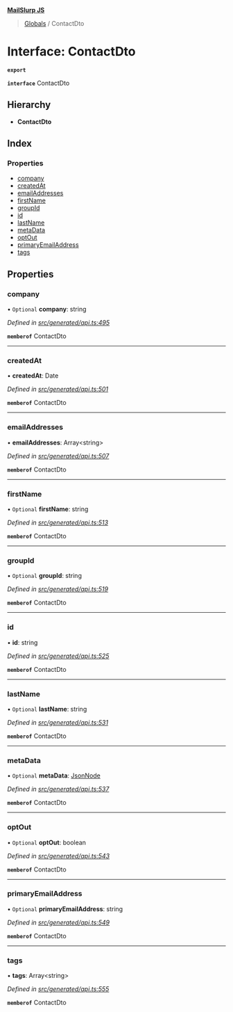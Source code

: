**[MailSlurp JS](../README.md)**

> [Globals](../README.md) / ContactDto

# Interface: ContactDto

**`export`** 

**`interface`** ContactDto

## Hierarchy

* **ContactDto**

## Index

### Properties

* [company](contactdto.md#company)
* [createdAt](contactdto.md#createdat)
* [emailAddresses](contactdto.md#emailaddresses)
* [firstName](contactdto.md#firstname)
* [groupId](contactdto.md#groupid)
* [id](contactdto.md#id)
* [lastName](contactdto.md#lastname)
* [metaData](contactdto.md#metadata)
* [optOut](contactdto.md#optout)
* [primaryEmailAddress](contactdto.md#primaryemailaddress)
* [tags](contactdto.md#tags)

## Properties

### company

• `Optional` **company**: string

*Defined in [src/generated/api.ts:495](https://github.com/mailslurp/mailslurp-client/blob/05090ce/src/generated/api.ts#L495)*

**`memberof`** ContactDto

___

### createdAt

•  **createdAt**: Date

*Defined in [src/generated/api.ts:501](https://github.com/mailslurp/mailslurp-client/blob/05090ce/src/generated/api.ts#L501)*

**`memberof`** ContactDto

___

### emailAddresses

•  **emailAddresses**: Array\<string>

*Defined in [src/generated/api.ts:507](https://github.com/mailslurp/mailslurp-client/blob/05090ce/src/generated/api.ts#L507)*

**`memberof`** ContactDto

___

### firstName

• `Optional` **firstName**: string

*Defined in [src/generated/api.ts:513](https://github.com/mailslurp/mailslurp-client/blob/05090ce/src/generated/api.ts#L513)*

**`memberof`** ContactDto

___

### groupId

• `Optional` **groupId**: string

*Defined in [src/generated/api.ts:519](https://github.com/mailslurp/mailslurp-client/blob/05090ce/src/generated/api.ts#L519)*

**`memberof`** ContactDto

___

### id

•  **id**: string

*Defined in [src/generated/api.ts:525](https://github.com/mailslurp/mailslurp-client/blob/05090ce/src/generated/api.ts#L525)*

**`memberof`** ContactDto

___

### lastName

• `Optional` **lastName**: string

*Defined in [src/generated/api.ts:531](https://github.com/mailslurp/mailslurp-client/blob/05090ce/src/generated/api.ts#L531)*

**`memberof`** ContactDto

___

### metaData

• `Optional` **metaData**: [JsonNode](jsonnode.md)

*Defined in [src/generated/api.ts:537](https://github.com/mailslurp/mailslurp-client/blob/05090ce/src/generated/api.ts#L537)*

**`memberof`** ContactDto

___

### optOut

• `Optional` **optOut**: boolean

*Defined in [src/generated/api.ts:543](https://github.com/mailslurp/mailslurp-client/blob/05090ce/src/generated/api.ts#L543)*

**`memberof`** ContactDto

___

### primaryEmailAddress

• `Optional` **primaryEmailAddress**: string

*Defined in [src/generated/api.ts:549](https://github.com/mailslurp/mailslurp-client/blob/05090ce/src/generated/api.ts#L549)*

**`memberof`** ContactDto

___

### tags

•  **tags**: Array\<string>

*Defined in [src/generated/api.ts:555](https://github.com/mailslurp/mailslurp-client/blob/05090ce/src/generated/api.ts#L555)*

**`memberof`** ContactDto
